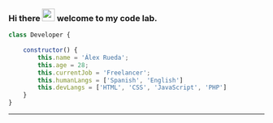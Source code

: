 ### Hi there <img src="https://media.giphy.com/media/hvRJCLFzcasrR4ia7z/giphy.gif" width="25px"> welcome to my code lab.

````js
class Developer {
  
    constructor() {
        this.name = 'Álex Rueda';
        this.age = 28;
        this.currentJob = 'Freelancer';
        this.humanLangs = ['Spanish', 'English']
        this.devLangs = ['HTML', 'CSS', 'JavaScript', 'PHP']
    }
}
````
---